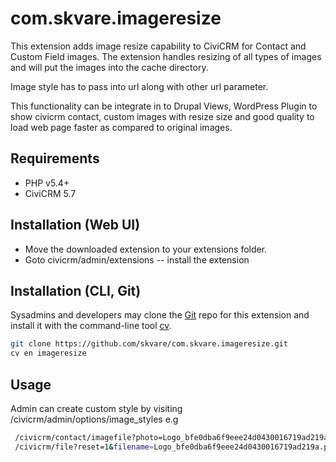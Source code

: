 # com.skvare.imageresize

This extension adds image resize capability to CiviCRM for Contact and Custom Field images. The extension handles resizing of all types of images and will put the images into the cache directory.

Image style has to pass into url along with other url parameter.

This functionality can be integrate in to Drupal Views, WordPress Plugin to show civicrm contact, custom images with resize size and good quality to load web page faster as compared to original images.


## Requirements

* PHP v5.4+
* CiviCRM 5.7

## Installation (Web UI)

* Move the downloaded extension to your extensions folder.
* Goto civicrm/admin/extensions -- install the extension

## Installation (CLI, Git)

Sysadmins and developers may clone the [Git](https://en.wikipedia.org/wiki/Git) repo for this extension and
install it with the command-line tool [cv](https://github.com/civicrm/cv).

```bash
git clone https://github.com/skvare/com.skvare.imageresize.git
cv en imageresize
```

## Usage

Admin can create custom style by visiting /civicrm/admin/options/image_styles
e.g
```bash
 /civicrm/contact/imagefile?photo=Logo_bfe0dba6f9eee24d0430016719ad219a.png&amp;image_styles=thumbnail
 /civicrm/file?reset=1&filename=Logo_bfe0dba6f9eee24d0430016719ad219a.png&mime-type=image/png&image_styles=thumbnail
```